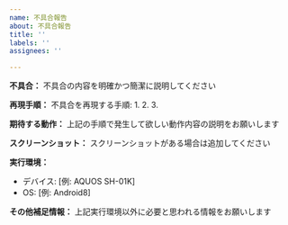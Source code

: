 ```yaml
---
name: 不具合報告
about: 不具合報告
title: ''
labels: ''
assignees: ''

---
```


**不具合：**
不具合の内容を明確かつ簡潔に説明してください

**再現手順：**
不具合を再現する手順:
1. 
2. 
3. 

**期待する動作：**
上記の手順で発生して欲しい動作内容の説明をお願いします

**スクリーンショット：**
スクリーンショットがある場合は追加してください

**実行環境：**
 - デバイス: [例: AQUOS SH-01K]
 - OS: [例: Android8]

**その他補足情報：**
上記実行環境以外に必要と思われる情報をお願いします
